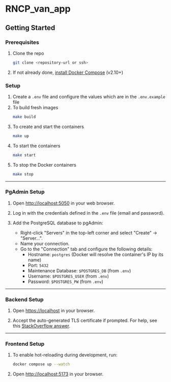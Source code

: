 # RNCP_van_app

## Getting Started

### Prerequisites
1. Clone the repo
   ```bash
   git clone <repository-url or ssh>
   ```
2. If not already done, [install Docker Compose](https://docs.docker.com/compose/install/) (v2.10+)

### Setup
1. Create a `.env` file and configure the values which are in the `.env.example` file
2. To build fresh images
   ```bash
   make build
   ```
3. To create and start the containers
   ```bash
   make up
   ```
4. To start the containers
   ```bash
   make start
   ```
5. To stop the Docker containers
   ```bash
   make stop
   ```

---

### PgAdmin Setup
1. Open [http://localhost:5050](http://localhost:5050) in your web browser.
   
2. Log in with the credentials defined in the `.env` file (email and password).

3. Add the PostgreSQL database to pgAdmin:

   - Right-click "Servers" in the top-left corner and select "Create" -> "Server...".
   - Name your connection.
   - Go to the "Connection" tab and configure the following details:
     - Hostname: `postgres` (Docker will resolve the container's IP by its name)
     - Port: `5432`
     - Maintenance Database: `$POSTGRES_DB` (from `.env`)
     - Username: `$POSTGRES_USER` (from `.env`)
     - Password: `$POSTGRES_PW` (from `.env`)

---

### Backend Setup

1. Open [https://localhost](https://localhost) in your browser.
   
2. Accept the auto-generated TLS certificate if prompted. For help, see this [StackOverflow answer](https://stackoverflow.com/a/15076602/1352334).

---

### Frontend Setup

1. To enable hot-reloading during development, run:
   ```bash
   docker compose up --watch
   ```

2. Open [http://localhost:5173](http://localhost:5173) in your browser.